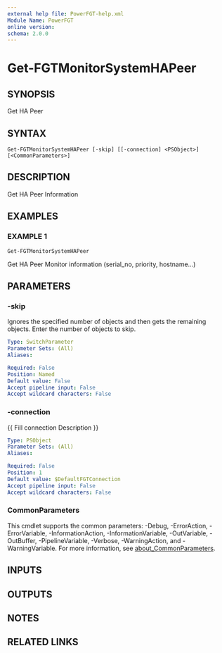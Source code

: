 ```yaml
---
external help file: PowerFGT-help.xml
Module Name: PowerFGT
online version:
schema: 2.0.0
---
```


# Get-FGTMonitorSystemHAPeer

## SYNOPSIS
Get HA Peer

## SYNTAX

```
Get-FGTMonitorSystemHAPeer [-skip] [[-connection] <PSObject>] [<CommonParameters>]
```

## DESCRIPTION
Get HA Peer Information

## EXAMPLES

### EXAMPLE 1
```
Get-FGTMonitorSystemHAPeer
```

Get HA Peer Monitor information (serial_no, priority, hostname...)

## PARAMETERS

### -skip
Ignores the specified number of objects and then gets the remaining objects.
Enter the number of objects to skip.

```yaml
Type: SwitchParameter
Parameter Sets: (All)
Aliases:

Required: False
Position: Named
Default value: False
Accept pipeline input: False
Accept wildcard characters: False
```

### -connection
{{ Fill connection Description }}

```yaml
Type: PSObject
Parameter Sets: (All)
Aliases:

Required: False
Position: 1
Default value: $DefaultFGTConnection
Accept pipeline input: False
Accept wildcard characters: False
```

### CommonParameters
This cmdlet supports the common parameters: -Debug, -ErrorAction, -ErrorVariable, -InformationAction, -InformationVariable, -OutVariable, -OutBuffer, -PipelineVariable, -Verbose, -WarningAction, and -WarningVariable. For more information, see [about_CommonParameters](http://go.microsoft.com/fwlink/?LinkID=113216).

## INPUTS

## OUTPUTS

## NOTES

## RELATED LINKS
